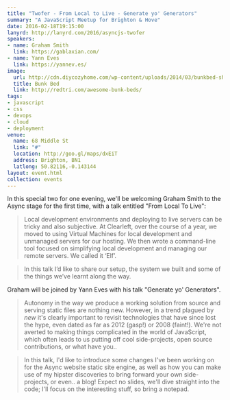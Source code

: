 ```yaml
---
title: "Twofer - From Local to Live - Generate yo' Generators"
summary: "A JavaScript Meetup for Brighton & Hove"
date: 2016-02-18T19:15:00
lanyrd: http://lanyrd.com/2016/asyncjs-twofer
speakers:
- name: Graham Smith
  link: https://gablaxian.com/
- name: Yann Eves
  link: https://yannev.es/
image:
  url: http://cdn.diycozyhome.com/wp-content/uploads/2014/03/bunkbed-shelf.jpg
  title: Bunk Bed
  link: http://redtri.com/awesome-bunk-beds/
tags:
- javascript
- css
- devops
- cloud
- deployment
venue:
  name: 68 Middle St
  link: "#"
  location: http://goo.gl/maps/dxEiT
  address: Brighton, BN1
  latlong: 50.82116,-0.143144
layout: event.html
collection: events
---
```


In this special two for one evening, we'll be welcoming Graham Smith to the Async stage for the first time, with a talk entitled "From Local To Live":

> Local development environments and deploying to live servers can be tricky and also subjective. At Clearleft, over the course of a year, we moved to using Virtual Machines for local development and unmanaged servers for our hosting. We then wrote a command-line tool focused on simplifying local development and managing our remote servers. We called it ‘Elf’.

> In this talk I’d like to share our setup, the system we built and some of the things we’ve learnt along the way.

Graham will be joined by Yann Eves with his talk "Generate yo' Generators".

> Autonomy in the way we produce a working solution from source and serving static files are nothing new. However, in a trend plagued by _new_ it's clearly important to revisit technologies that have since lost the hype, even dated as far as 2012 (gasp!) or 2008 (faint!). We're not averted to making things complicated in the world of JavaScript, which often leads to us putting off cool side-projects, open source contributions, or what have you..

> In this talk, I'd like to introduce some changes I've been working on for the Async website static site engine, as well as how you can make use of my hipster discoveries to bring forward your own side-projects, or even.. a blog! Expect no slides, we'll dive straight into the code; I'll focus on the interesting stuff, so bring a notepad.
